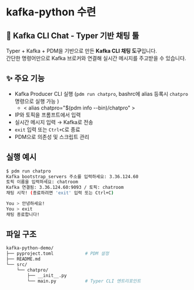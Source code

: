 # kafka-python 수련
## 📨 Kafka CLI Chat - Typer 기반 채팅 툴

Typer + Kafka + PDM을 기반으로 만든 **Kafka CLI 채팅 도구**입니다.  
간단한 명령어만으로 Kafka 브로커와 연결해 실시간 메시지를 주고받을 수 있습니다.

## ✨ 주요 기능
- Kafka Producer CLI 실행 (`pdm run chatpro`, bashrc에 alias 등록시 `chatpro` 명령으로 실행 가능 )
  - < alias chatpro="$(pdm info --bin)/chatpro" > 
- IP와 토픽을 프롬프트에서 입력
- 실시간 메시지 입력 → Kafka로 전송
- `exit` 입력 또는 `Ctrl+C`로 종료
- PDM으로 의존성 및 스크립트 관리

## 실행 예시
```bash
$ pdm run chatpro
Kafka bootstrap_servers 주소를 입력하세요: 3.36.124.60
토픽 이름을 입력하세요: chatroom
Kafka 연결됨: 3.36.124.60:9093 / 토픽: chatroom
채팅 시작! (종료하려면 'exit' 입력 또는 Ctrl+C)

You > 안녕하세요!
You > exit
채팅 종료합니다!
```

## 파일 구조
```bash
kafka-python-demo/
├── pyproject.toml            # PDM 설정
├── README.md
└── src/
    └── chatpro/
        ├── __init__.py
        └── main.py           # Typer CLI 엔트리포인트
```
